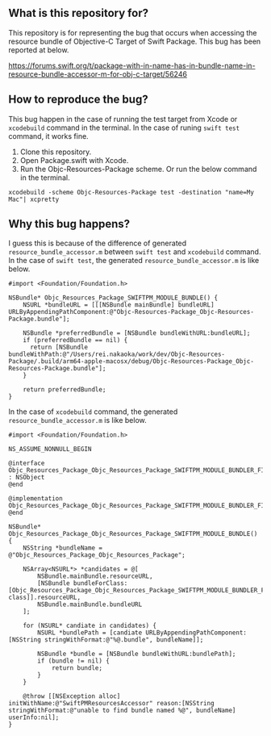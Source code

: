 ## What is this repository for?
This repository is for representing the bug that occurs when accessing the resource bundle of Objective-C Target of Swift Package. This bug has been reported at below.

https://forums.swift.org/t/package-with-in-name-has-in-bundle-name-in-resource-bundle-accessor-m-for-obj-c-target/56246

## How to reproduce the bug?
This bug happen in the case of running the test target from Xcode or `xcodebuild` command in the terminal. In the case of runing `swift test` command, it works fine.

1. Clone this repository.
2. Open Package.swift with Xcode.
3. Run the Objc-Resources-Package scheme. Or run the below command in the terminal.
```
xcodebuild -scheme Objc-Resources-Package test -destination "name=My Mac"| xcpretty
```

## Why this bug happens?
I guess this is because of the difference of generated `resource_bundle_accessor.m` between `swift test` and `xcodebuild` command. In the case of `swift test`, the generated `resource_bundle_accessor.m` is like below.

```objc
#import <Foundation/Foundation.h>

NSBundle* Objc_Resources_Package_SWIFTPM_MODULE_BUNDLE() {
    NSURL *bundleURL = [[[NSBundle mainBundle] bundleURL] URLByAppendingPathComponent:@"Objc-Resources-Package_Objc-Resources-Package.bundle"];

    NSBundle *preferredBundle = [NSBundle bundleWithURL:bundleURL];
    if (preferredBundle == nil) {
      return [NSBundle bundleWithPath:@"/Users/rei.nakaoka/work/dev/Objc-Resources-Package/.build/arm64-apple-macosx/debug/Objc-Resources-Package_Objc-Resources-Package.bundle"];
    }

    return preferredBundle;
}
```

In the case of `xcodebuild` command, the generated `resource_bundle_accessor.m` is like below.

```objc
#import <Foundation/Foundation.h>

NS_ASSUME_NONNULL_BEGIN

@interface Objc_Resources_Package_Objc_Resources_Package_SWIFTPM_MODULE_BUNDLER_FINDER : NSObject
@end

@implementation Objc_Resources_Package_Objc_Resources_Package_SWIFTPM_MODULE_BUNDLER_FINDER
@end

NSBundle* Objc_Resources_Package_Objc_Resources_Package_SWIFTPM_MODULE_BUNDLE() {
    NSString *bundleName = @"Objc_Resources_Package_Objc_Resources_Package";

    NSArray<NSURL*> *candidates = @[
        NSBundle.mainBundle.resourceURL,
        [NSBundle bundleForClass:[Objc_Resources_Package_Objc_Resources_Package_SWIFTPM_MODULE_BUNDLER_FINDER class]].resourceURL,
        NSBundle.mainBundle.bundleURL
    ];

    for (NSURL* candiate in candidates) {
        NSURL *bundlePath = [candiate URLByAppendingPathComponent:[NSString stringWithFormat:@"%@.bundle", bundleName]];

        NSBundle *bundle = [NSBundle bundleWithURL:bundlePath];
        if (bundle != nil) {
            return bundle;
        }
    }

    @throw [[NSException alloc] initWithName:@"SwiftPMResourcesAccessor" reason:[NSString stringWithFormat:@"unable to find bundle named %@", bundleName] userInfo:nil];
}
